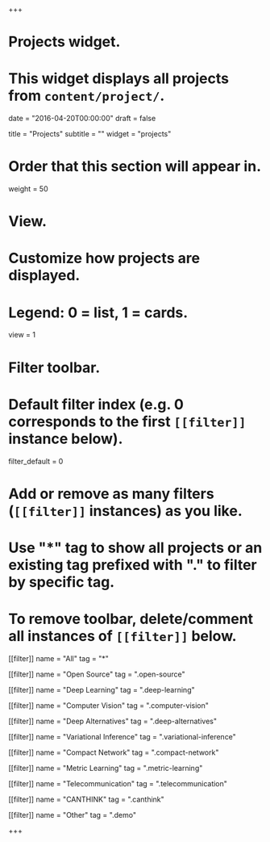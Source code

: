 +++
# Projects widget.
# This widget displays all projects from `content/project/`.

date = "2016-04-20T00:00:00"
draft = false

title = "Projects"
subtitle = ""
widget = "projects"

# Order that this section will appear in.
weight = 50

# View.
# Customize how projects are displayed.
# Legend: 0 = list, 1 = cards.
view = 1

# Filter toolbar.

# Default filter index (e.g. 0 corresponds to the first `[[filter]]` instance below).
filter_default = 0

# Add or remove as many filters (`[[filter]]` instances) as you like.
# Use "*" tag to show all projects or an existing tag prefixed with "." to filter by specific tag.
# To remove toolbar, delete/comment all instances of `[[filter]]` below.
[[filter]]
  name = "All"
  tag = "*"
  
[[filter]]
  name = "Open Source"
  tag = ".open-source"
  
[[filter]]
  name = "Deep Learning"
  tag = ".deep-learning"
  
[[filter]]
  name = "Computer Vision"
  tag = ".computer-vision"

[[filter]]
  name = "Deep Alternatives"
  tag = ".deep-alternatives"

[[filter]]
  name = "Variational Inference"
  tag = ".variational-inference"

[[filter]]
  name = "Compact Network"
  tag = ".compact-network"

[[filter]]
  name = "Metric Learning"
  tag = ".metric-learning"

[[filter]]
  name = "Telecommunication"
  tag = ".telecommunication"

[[filter]]
  name = "CANTHINK"
  tag = ".canthink"

[[filter]]
  name = "Other"
  tag = ".demo"

+++

